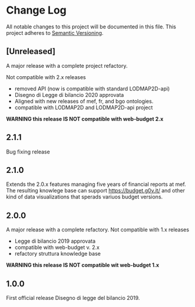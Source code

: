Change Log
===========
All notable changes to this project will be documented in this file.
This project adheres to [Semantic Versioning](http://semver.org/).

## [Unreleased]

A major release with a complete project refactory. 

Not compatible with 2.x releases

- removed API (now is compatible with standard LODMAP2D-api)
- Disegno di Legge di bilancio 2020 approvata
- Aligned with new releases of mef, fr, and bgo ontologies.
- compatible with LODMAP2D and LODMAP2D-api project

**WARNING this release IS NOT compatible with web-budget 2.x**


## 2.1.1

Bug fixing release

## 2.1.0

Extends the 2.0.x features managing five years of financial reports at mef. 
The resulting knowlege base can support https://budget.g0v.it/ and other kind of data visualizations that sperads variuos budget versions.

## 2.0.0

A major release with a complete refactory. Not compatible with 1.x releases

- Legge di bilancio 2019 approvata
- compatible with web-budget v. 2.x
- refactory struttura knowledge base

**WARNING this release IS NOT compatible wit web-budget 1.x**


## 1.0.0

First official release
Disegno di legge del bilancio 2019.

